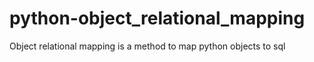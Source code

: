 # python-object_relational_mapping
Object relational mapping is a method to map python objects to sql
